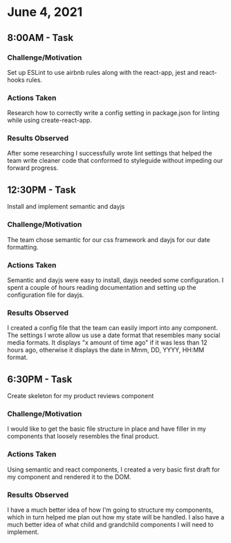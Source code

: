 # June 4, 2021



## 8:00AM - Task

### Challenge/Motivation
Set up ESLint to use airbnb rules along with the react-app, jest and react-hooks rules.

### Actions Taken
Research how to correctly write a config setting in package.json for linting while using create-react-app.

### Results Observed
After some researching I successfully wrote lint settings that helped the team write cleaner code that conformed to styleguide without impeding our forward progress.

## 12:30PM - Task
Install and implement semantic and dayjs

### Challenge/Motivation
The team chose semantic for our css framework and dayjs for our date formatting.

### Actions Taken
Semantic and dayjs were easy to install, dayjs needed some configuration. I spent a couple of hours reading documentation and setting up the configuration file for dayjs.

### Results Observed
I created a config file that the team can easily import into any component.
The settings I wrote allow us use a date format that resembles many social media formats. It displays "x amount of time ago" if it was less than 12 hours ago, otherwise it displays the date in Mmm, DD, YYYY, HH:MM format.

## 6:30PM - Task
Create skeleton for my product reviews component

### Challenge/Motivation
I would like to get the basic file structure in place and have filler in my components that loosely resembles the final product.

### Actions Taken
Using semantic and react components, I created a very basic first draft for my component and rendered it to the DOM.

### Results Observed
I have a much better idea of how I'm going to structure my components, which in turn helped me plan out how my state will be handled. I also have a much better idea of what child and grandchild components I will need to implement.